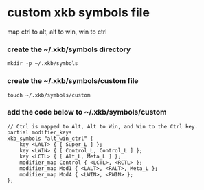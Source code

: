 # custom xkb symbols file 

map ctrl to alt, alt to win, win to ctrl

### create the ~/.xkb/symbols directory

```
mkdir -p ~/.xkb/symbols
```

### create the ~/.xkb/symbols/custom file

```
touch ~/.xkb/symbols/custom
```

### add the code below to ~/.xkb/symbols/custom

```
// Ctrl is mapped to Alt, Alt to Win, and Win to the Ctrl key.
partial modifier_keys
xkb_symbols "alt_win_ctrl" {
    key <LALT> { [ Super_L ] };
    key <LWIN> { [ Control_L, Control_L ] };
    key <LCTL> { [ Alt_L, Meta_L ] };
    modifier_map Control { <LCTL>, <RCTL> };
    modifier_map Mod1 { <LALT>, <RALT>, Meta_L };
    modifier_map Mod4 { <LWIN>, <RWIN> };
};
```
